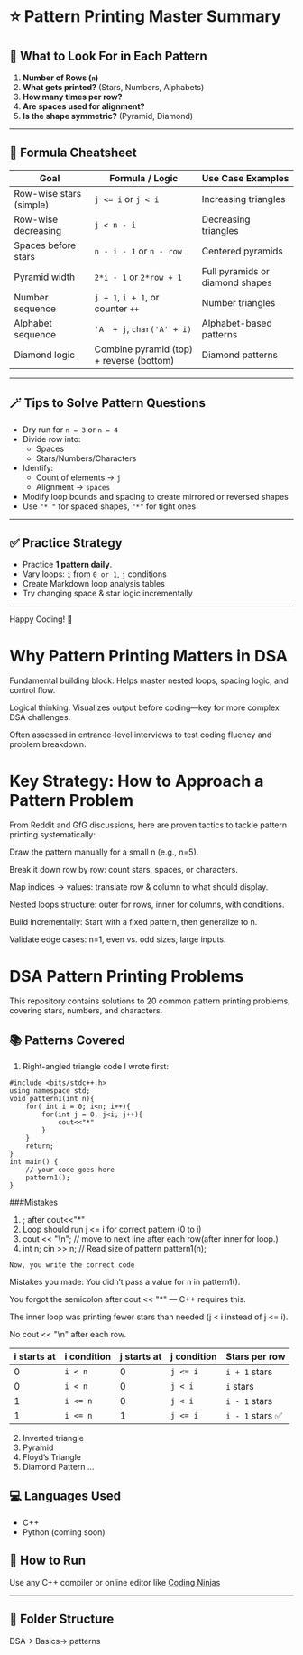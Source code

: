 # ⭐ Pattern Printing Master Summary

## 🧠 What to Look For in Each Pattern

1. **Number of Rows (`n`)**
2. **What gets printed?** (Stars, Numbers, Alphabets)
3. **How many times per row?**
4. **Are spaces used for alignment?**
5. **Is the shape symmetric?** (Pyramid, Diamond)

---

## 🔣 Formula Cheatsheet

| Goal                    | Formula / Logic                        | Use Case Examples                  |
|-------------------------|----------------------------------------|------------------------------------|
| Row-wise stars (simple) | `j <= i` or `j < i`                    | Increasing triangles               |
| Row-wise decreasing     | `j < n - i`                            | Decreasing triangles               |
| Spaces before stars     | `n - i - 1` or `n - row`               | Centered pyramids                  |
| Pyramid width           | `2*i - 1` or `2*row + 1`               | Full pyramids or diamond shapes    |
| Number sequence         | `j + 1`, `i + 1`, or counter `++`      | Number triangles                   |
| Alphabet sequence       | `'A' + j`, `char('A' + i)`             | Alphabet-based patterns            |
| Diamond logic           | Combine pyramid (top) + reverse (bottom) | Diamond patterns                |

---


## 🪄 Tips to Solve Pattern Questions

- Dry run for `n = 3` or `n = 4`
- Divide row into:
  - Spaces
  - Stars/Numbers/Characters
- Identify:
  - Count of elements → `j`
  - Alignment → `spaces`
- Modify loop bounds and spacing to create mirrored or reversed shapes
- Use `"* "` for spaced shapes, `"*"` for tight ones

---

## ✅ Practice Strategy

- Practice **1 pattern daily**.
- Vary loops: `i` from `0 or 1`, `j` conditions
- Create Markdown loop analysis tables
- Try changing space & star logic incrementally

---

Happy Coding! 🚀

# Why Pattern Printing Matters in DSA
Fundamental building block: Helps master nested loops, spacing logic, and control flow.

Logical thinking: Visualizes output before coding—key for more complex DSA challenges.

Often assessed in entrance-level interviews to test coding fluency and problem breakdown.

# Key Strategy: How to Approach a Pattern Problem
From Reddit and GfG discussions, here are proven tactics to tackle pattern printing systematically:


Draw the pattern manually for a small n (e.g., n=5).

Break it down row by row: count stars, spaces, or characters.

Map indices → values: translate row & column to what should display.

Nested loops structure: outer for rows, inner for columns, with conditions.

Build incrementally: Start with a fixed pattern, then generalize to n.

Validate edge cases: n=1, even vs. odd sizes, large inputs.





# DSA Pattern Printing Problems

This repository contains solutions to 20 common pattern printing problems, covering stars, numbers, and characters.

## 📚 Patterns Covered
1. Right-angled triangle
code I wrote first:
```
#include <bits/stdc++.h>
using namespace std;
void pattern1(int n){
    for( int i = 0; i<n; i++){
        for(int j = 0; j<i; j++){
            cout<<"*"
        }
    }
    return;
}
int main() {
	// your code goes here
    pattern1();
}
```
###Mistakes
1. ; after cout<<"*"
2. Loop should run j <= i for correct pattern (0 to i)
3. cout << "\n"; // move to next line after each row(after inner for loop.)
4.    int n;
    cin >> n; // Read size of pattern
    pattern1(n);

    Now, you write the correct code

Mistakes you made:
You didn’t pass a value for n in pattern1().

You forgot the semicolon after cout << "*" — C++ requires this.

The inner loop was printing fewer stars than needed (j < i instead of j <= i).

No cout << "\n" after each row.

| i starts at | i condition | j starts at | j condition | Stars per row     |
|-------------|-------------|-------------|-------------|-------------------|
| 0           | `i < n`     | 0           | `j <= i`    | `i + 1` stars     |
| 0           | `i < n`     | 0           | `j < i`     | `i` stars         |
| 1           | `i <= n`    | 0           | `j < i`     | `i - 1` stars     |
| 1           | `i <= n`    | 1           | `j <= i`    | `i - 1` stars ✅  |


2. Inverted triangle
3. Pyramid
4. Floyd’s Triangle
5. Diamond Pattern
...

## 💻 Languages Used
- C++
- Python (coming soon)

## 🚀 How to Run
Use any C++ compiler or online editor like [Coding Ninjas](https://www.codingninjas.com/studio/online-compiler/)

---

## 📂 Folder Structure
DSA-> Basics-> patterns

